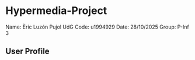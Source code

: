 # Hypermedia-Project
Name: Èric Luzón Pujol
UdG Code: u1994929
Date: 28/10/2025
Group: P-Inf 3

## User Profile ##

